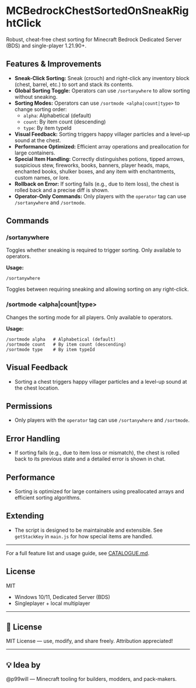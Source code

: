 # MCBedrockChestSortedOnSneakRightClick

Robust, cheat-free chest sorting for Minecraft Bedrock Dedicated Server (BDS) and single-player 1.21.90+.

## Features & Improvements

- **Sneak-Click Sorting:** Sneak (crouch) and right-click any inventory block (chest, barrel, etc.) to sort and stack its contents.
- **Global Sorting Toggle:** Operators can use `/sortanywhere` to allow sorting without sneaking.
- **Sorting Modes:** Operators can use `/sortmode <alpha|count|type>` to change sorting order:
  - `alpha`: Alphabetical (default)
  - `count`: By item count (descending)
  - `type`: By item typeId
- **Visual Feedback:** Sorting triggers happy villager particles and a level-up sound at the chest.
- **Performance Optimized:** Efficient array operations and preallocation for large containers.
- **Special Item Handling:** Correctly distinguishes potions, tipped arrows, suspicious stew, fireworks, books, banners, player heads, maps, enchanted books, shulker boxes, and any item with enchantments, custom names, or lore.
- **Rollback on Error:** If sorting fails (e.g., due to item loss), the chest is rolled back and a precise diff is shown.
- **Operator-Only Commands:** Only players with the `operator` tag can use `/sortanywhere` and `/sortmode`.

## Commands

### /sortanywhere
Toggles whether sneaking is required to trigger sorting. Only available to operators.

**Usage:**
```
/sortanywhere
```
Toggles between requiring sneaking and allowing sorting on any right-click.

### /sortmode <alpha|count|type>
Changes the sorting mode for all players. Only available to operators.

**Usage:**
```
/sortmode alpha   # Alphabetical (default)
/sortmode count   # By item count (descending)
/sortmode type    # By item typeId
```

## Visual Feedback
- Sorting a chest triggers happy villager particles and a level-up sound at the chest location.

## Permissions
- Only players with the `operator` tag can use `/sortanywhere` and `/sortmode`.

## Error Handling
- If sorting fails (e.g., due to item loss or mismatch), the chest is rolled back to its previous state and a detailed error is shown in chat.

## Performance
- Sorting is optimized for large containers using preallocated arrays and efficient sorting algorithms.

## Extending
- The script is designed to be maintainable and extensible. See `getStackKey` in `main.js` for how special items are handled.

---
For a full feature list and usage guide, see [CATALOGUE.md](./CATALOGUE.md).

## License

MIT
- Windows 10/11, Dedicated Server (BDS)
- Singleplayer + local multiplayer

---

## 📜 License

MIT License — use, modify, and share freely. Attribution appreciated!

---

## 💡 Idea by

@p99will — Minecraft tooling for builders, modders, and pack-makers.
